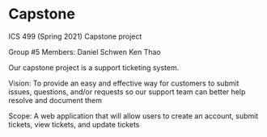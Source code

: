 # Capstone
ICS 499 (Spring 2021) Capstone project

Group #5 Members:
Daniel Schwen
Ken Thao

Our capstone project is a support ticketing system.

Vision:
To provide an easy and effective way for customers to submit issues, questions, and/or requests so our support team can better help resolve and document them

Scope:
A web application that will allow users to create an account, submit tickets, view tickets, and update tickets
